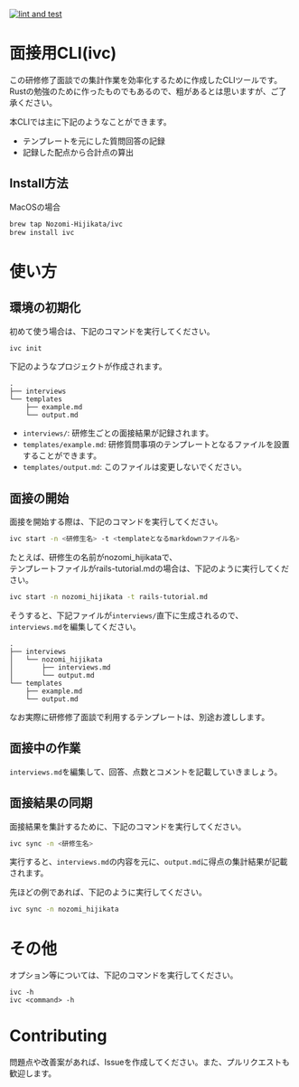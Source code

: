 [![lint and test](https://github.com/Nozomi-Hijikata/ivc/actions/workflows/main.yml/badge.svg)](https://github.com/Nozomi-Hijikata/ivc/actions/workflows/main.yml)

# 面接用CLI(ivc)
この研修修了面談での集計作業を効率化するために作成したCLIツールです。
Rustの勉強のために作ったものでもあるので、粗があるとは思いますが、ご了承ください。

本CLIでは主に下記のようなことができます。
- テンプレートを元にした質問回答の記録
- 記録した配点から合計点の算出

## Install方法
MacOSの場合
```sh
brew tap Nozomi-Hijikata/ivc
brew install ivc
```


# 使い方
## 環境の初期化
初めて使う場合は、下記のコマンドを実行してください。
```sh
ivc init
```

下記のようなプロジェクトが作成されます。

```
.
├── interviews
└── templates
    ├── example.md
    └── output.md
```

- `interviews/`: 研修生ごとの面接結果が記録されます。
- `templates/example.md`: 研修質問事項のテンプレートとなるファイルを設置することができます。
- `templates/output.md`: このファイルは変更しないでください。



## 面接の開始
面接を開始する際は、下記のコマンドを実行してください。
```sh
ivc start -n <研修生名> -t <templateとなるmarkdownファイル名>
```

たとえば、研修生の名前がnozomi_hijikataで、  
テンプレートファイルがrails-tutorial.mdの場合は、下記のように実行してください。
```sh
ivc start -n nozomi_hijikata -t rails-tutorial.md
```

そうすると、下記ファイルが`interviews/`直下に生成されるので、`interviews.md`を編集してください。
```
.
├── interviews
│   └── nozomi_hijikata
│       ├── interviews.md
│       └── output.md
└── templates
    ├── example.md
    └── output.md
```

なお実際に研修修了面談で利用するテンプレートは、別途お渡しします。

## 面接中の作業
`interviews.md`を編集して、回答、点数とコメントを記載していきましょう。

## 面接結果の同期
面接結果を集計するために、下記のコマンドを実行してください。
```sh
ivc sync -n <研修生名>
```

実行すると、`interviews.md`の内容を元に、`output.md`に得点の集計結果が記載されます。

先ほどの例であれば、下記のように実行してください。
```sh
ivc sync -n nozomi_hijikata
```

# その他
オプション等については、下記のコマンドを実行してください。
```
ivc -h
ivc <command> -h
```

# Contributing
問題点や改善案があれば、Issueを作成してください。また、プルリクエストも歓迎します。

